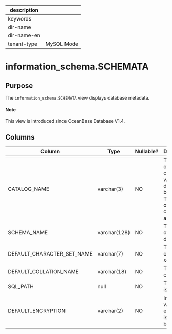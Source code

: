 | description ||
|---|---|
| keywords ||
| dir-name ||
| dir-name-en ||
| tenant-type | MySQL Mode |

# information_schema.SCHEMATA

## Purpose

The `information_schema.SCHEMATA` view displays database metadata.

<main id="notice" type='explain'>
  <h4>Note</h4>
  <p>This view is introduced since OceanBase Database V1.4. </p>
</main>

## Columns

| **Column** | **Type** | **Nullable?** | **Description** |
|----------------------------|--------------|----------------|---------|
| CATALOG_NAME | varchar(3) | NO | The name of the catalog to which the database belongs. The value of this column is always `def`. |
| SCHEMA_NAME | varchar(128) | NO | The name of the database. |
| DEFAULT_CHARACTER_SET_NAME | varchar(7) | NO | The default character set. |
| DEFAULT_COLLATION_NAME | varchar(18) | NO | The default collation. |
| SQL_PATH | null | NO | The value is `NULL`. |
| DEFAULT_ENCRYPTION | varchar(2) | NO | Indicates whether encryption is enabled by default. |
